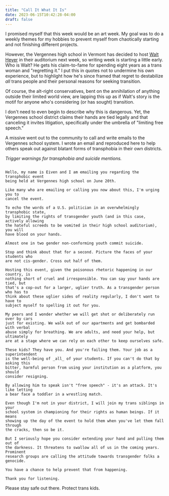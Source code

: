 ```yaml
---
title: "Call It What It Is"
date: 2023-06-15T10:42:28-04:00
draft: false
---
```


I promised myself that this week would be an art week. My goal was to do a
weekly themes for my hobbies to prevent myself from chaotically starting and not
finishing different projects.

However, the Vergennes high school in Vermont has decided to host [Walt
Heyer](https://waltheyer.com/) in their auditorium next week, so writing week is
starting a little early. Who is Walt? He gets his claim-to-fame for spending
eight years as a trans woman and "regretting it." I put this in quotes not to
undermine his own experience, but to highlight how he's since framed that regret
to destabilize _all_ trans people and their personal reasons for seeking
transition. 

Of course, the alt-right conservatives, bent on the annihilation of anything
outside their limited world view, are lapping this up as if Walt's story is the
motif for anyone who's considering (or has sought) transition.

I don't need to even begin to describe why this is dangerous. Yet, the Vergennes
school district claims their hands are tied legally and that canceling it
invites litigation, specifically under the umbrella of "limiting free speech."

A missive went out to the community to call and write emails to the Vergennes
school system. I wrote an email and reproduced here to help others speak out
against blatant forms of transphobia in their own districts.


_Trigger warnings for transphobia and suicide mentions._

```

Hello, my name is Eiven and I am emailing you regarding the transphobic event
being held at Vergennes high school on June 20th. 

Like many who are emailing or calling you now about this, I'm urging you to
cancel the event.

To echo the words of a U.S. politician in an overwhelmingly transphobic state,
by limiting the rights of transgender youth (and in this case, actively allowing
the hateful screeds to be vomited in their high school auditorium), you will
have blood on your hands. 

Almost one in two gender non-conforming youth commit suicide.

Stop and think about that for a second. Picture the faces of your students who
are not cis-gender. Cross out half of them.

Hosting this event, given the poisonous rhetoric happening in our country, is
nothing short of cruel and irresponsible. You can say your hands are tied, but
that's a cop-out for a larger, uglier truth. As a transgender person who has to
think about these uglier sides of reality regularly, I don't want to have to
subject myself to spelling it out for you.

My peers and I wonder whether we will get shot or deliberately run over by cars
just for existing. We walk out of our apartments and get bombarded with verbal
abuse simply for breathing. We are adults, and need your help, but ultimately
are at a stage where we can rely on each other to keep ourselves safe.

These kids? They have you. And you're failing them. Your job as a superintendent
is the well-being of _all_ of your students. If you can't do that by asking this
bitter, harmful person from using your institution as a platform, you should
consider resigning.

By allowing him to speak isn't "free speech" - it's an attack. It's like letting
a bear face a toddler in a wrestling match.

Even though I'm not in your district, I will join my trans siblings in your
school system in championing for their rights as human beings. If it means
showing up the day of the event to hold them when you've let them fall through
the cracks, then so be it.

But I seriously hope you consider extending your hand and pulling them out of
the darkness. It threatens to swallow all of us in the coming years. Prominent
research groups are calling the attitude towards transgender folks a genocide.

You have a chance to help prevent that from happening.

Thank you for listening.

```

Please stay safe out there. Protect trans kids.
